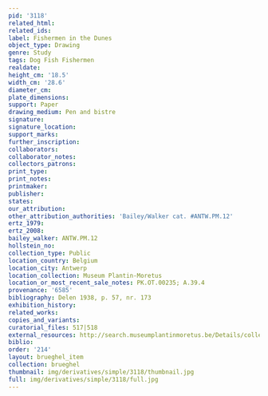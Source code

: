 ```yaml
---
pid: '3118'
related_html: 
related_ids: 
label: Fishermen in the Dunes
object_type: Drawing
genre: Study
tags: Dog Fish Fishermen
realdate: 
height_cm: '18.5'
width_cm: '28.6'
diameter_cm: 
plate_dimensions: 
support: Paper
drawing_medium: Pen and bistre
signature: 
signature_location: 
support_marks: 
further_inscription: 
collaborators: 
collaborator_notes: 
collectors_patrons: 
print_type: 
print_notes: 
printmaker: 
publisher: 
states: 
our_attribution: 
other_attribution_authorities: 'Bailey/Walker cat. #ANTW.PM.12'
ertz_1979: 
ertz_2008: 
bailey_walker: ANTW.PM.12
hollstein_no: 
collection_type: Public
location_country: Belgium
location_city: Antwerp
location_collection: Museum Plantin-Moretus
location_or_most_recent_sale_notes: PK.OT.00235; A.39.4
provenance: '6585'
bibliography: Delen 1938, p. 57, nr. 173
exhibition_history: 
related_works: 
copies_and_variants: 
curatorial_files: 517|518
external_resources: http://search.museumplantinmoretus.be/Details/collect/276966
biblio: 
order: '214'
layout: brueghel_item
collection: brueghel
thumbnail: img/derivatives/simple/3118/thumbnail.jpg
full: img/derivatives/simple/3118/full.jpg
---
```


